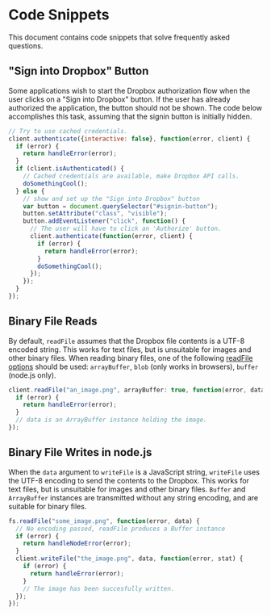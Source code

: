 # Code Snippets

This document contains code snippets that solve frequently asked questions.


## "Sign into Dropbox" Button

Some applications wish to start the Dropbox authorization flow when the user
clicks on a "Sign into Dropbox" button. If the user has already authorized the
application, the button should not be shown. The code below accomplishes this
task, assuming that the signin button is initially hidden.

```javascript
// Try to use cached credentials.
client.authenticate({interactive: false}, function(error, client) {
  if (error) {
    return handleError(error);
  }
  if (client.isAuthenticated() {
    // Cached credentials are available, make Dropbox API calls.
    doSomethingCool();
  } else {
    // show and set up the "Sign into Dropbox" button
    var button = document.querySelector("#signin-button");
    button.setAttribute("class", "visible");
    button.addEventListener("click", function() {
      // The user will have to click an 'Authorize' button.
      client.authenticate(function(error, client) {
        if (error) {
          return handleError(error);
        }
        doSomethingCool();
      });
    });
  }
});
```


## Binary File Reads

By default, `readFile` assumes that the Dropbox file contents is a UTF-8
encoded string. This works for text files, but is unsuitable for images and
other binary files. When reading binary files, one of the following
[readFile options](http://coffeedoc.info/github/dropbox/dropbox-js/master/classes/Dropbox/Client.html#readFile-instance)
should be used: `arrayBuffer`, `blob` (only works in browsers),
`buffer` (node.js only).

```javascript
client.readFile("an_image.png", arrayBuffer: true, function(error, data) {
  if (error) {
    return handleError(error);
  }
  // data is an ArrayBuffer instance holding the image.
});
```


## Binary File Writes in node.js

When the `data` argument to `writeFile` is a JavaScript string, `writeFile`
uses the UTF-8 encoding to send the contents to the Dropbox. This works for
text files, but is unsuitable for images and other binary files. `Buffer` and
`ArrayBuffer` instances are transmitted without any string encoding, and are
suitable for binary files.

```javascript
fs.readFile("some_image.png", function(error, data) {
  // No encoding passed, readFile produces a Buffer instance
  if (error) {
    return handleNodeError(error);
  }
  client.writeFile("the_image.png", data, function(error, stat) {
    if (error) {
      return handleError(error);
    }
    // The image has been succesfully written.
  });
});
```
